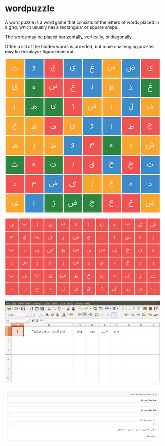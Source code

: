 # wordpuzzle

A word puzzle is a word game that consists of the letters of words placed in a grid, which usually has a rectangular or square shape.

The words may be placed horizontally, vertically, or diagonally.

Often a list of the hidden words is provided, but more challenging puzzles may let the player figure them out.

![Alt text](/screenshot/shot1.png?raw=true "Shot 1")


![Alt text](/screenshot/shot2.png?raw=true "Shot 2")


![Alt text](/screenshot/shot3.png?raw=true "Shot 3")


![Alt text](/screenshot/shot4.png?raw=true "Shot 4")
